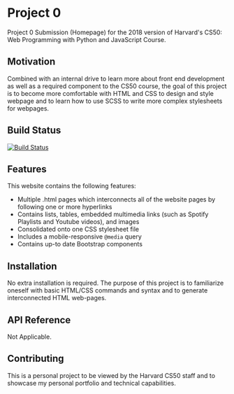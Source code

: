 # Project 0

 Project 0 Submission (Homepage) for the 2018 version of Harvard's CS50: Web Programming with Python and JavaScript Course.

## Motivation
  Combined with an internal drive to learn more about front end development as well as a required component to the CS50 course, the goal of this project is to become more comfortable with HTML and CSS to design and style webpage and to learn how to use SCSS to write more complex stylesheets for webpages.

## Build Status
[![Build Status](https://travis-ci.com/username/projectname.svg?branch=master)](https://travis-ci.com/username/projectname)

## Features
This website contains the following features:
  * Multiple .html pages which interconnects all of the  website pages by following one or more hyperlinks
  * Contains lists, tables, embedded multimedia links (such as Spotify Playlists and Youtube videos), and images
  * Consolidated onto one CSS stylesheet file
  * Includes a mobile-responsive `@media` query
  * Contains up-to date Bootstrap components

## Installation
 No extra installation is required. The purpose of this project is to familiarize oneself with basic HTML/CSS commands and syntax and to generate interconnected HTML web-pages.

## API Reference
Not Applicable.

## Contributing
This is a personal project to be viewed by the Harvard CS50 staff and to showcase my personal portfolio and technical capabilities.
